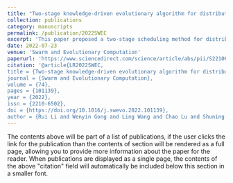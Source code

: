 ```yaml
---
title: "Two-stage knowledge-driven evolutionary algorithm for distributed green flexible job shop scheduling with type-2 fuzzy processing time"
collection: publications
category: manuscripts
permalink: /publication/2022SWEC
excerpt: 'This paper proposed a two-stage scheduling method for distributed fuzzy FJSP.'
date: 2022-07-23
venue: 'Swarm and Evolutionary Computation'
paperurl: 'https://www.sciencedirect.com/science/article/abs/pii/S2210650222001092'
citation: '@article{LR2022SWEC,
title = {Two-stage knowledge-driven evolutionary algorithm for distributed green flexible job shop scheduling with type-2 fuzzy processing time},
journal = {Swarm and Evolutionary Computation},
volume = {74},
pages = {101139},
year = {2022},
issn = {2210-6502},
doi = {https://doi.org/10.1016/j.swevo.2022.101139},
author = {Rui Li and Wenyin Gong and Ling Wang and Chao Lu and Shuning Jiang}}'
---
```


The contents above will be part of a list of publications, if the user clicks the link for the publication than the contents of section will be rendered as a full page, allowing you to provide more information about the paper for the reader. When publications are displayed as a single page, the contents of the above "citation" field will automatically be included below this section in a smaller font.
